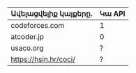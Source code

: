 |Ավելացվելիք կայքերը․|Կա API|
|---|---|
|codeforces.com|1|
|atcoder.jp|0|
|usaco.org|?|
|https://hsin.hr/coci/|?|
